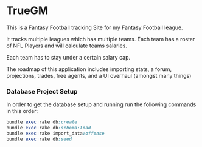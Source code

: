 # TrueGM

This is a Fantasy Football tracking Site for my Fantasy Football league.

It tracks multiple leagues which has multiple teams.  Each team has a roster of NFL Players and will calculate teams salaries.

Each team has to stay under a certain salary cap.

The roadmap of this application includes importing stats, a forum, projections, trades, free agents, and a UI overhaul (amongst many things)

### Database Project Setup
In order to get the database setup and running run the following commands in this order:
``` ruby
bundle exec rake db:create
bundle exec rake db:schema:load
bundle exec rake import_data:offense
bundle exec rake db:seed
```
